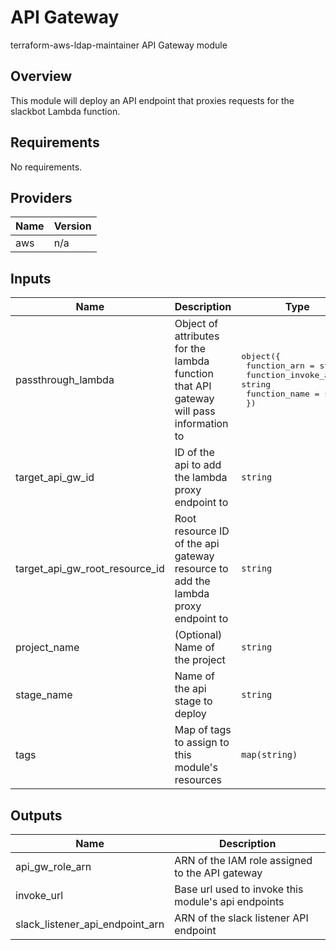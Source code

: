 # API Gateway

terraform-aws-ldap-maintainer API Gateway module

## Overview

This module will deploy an API endpoint that proxies requests for the slackbot Lambda function.

<!-- BEGIN TFDOCS -->
## Requirements

No requirements.

## Providers

| Name | Version |
|------|---------|
| aws | n/a |

## Inputs

| Name | Description | Type | Default | Required |
|------|-------------|------|---------|:--------:|
| passthrough\_lambda | Object of attributes for the lambda function that API gateway will pass information to | <pre>object({<br>    function_arn        = string<br>    function_invoke_arn = string<br>    function_name       = string<br>  })</pre> | n/a | yes |
| target\_api\_gw\_id | ID of the api to add the lambda proxy endpoint to | `string` | n/a | yes |
| target\_api\_gw\_root\_resource\_id | Root resource ID of the api gateway resource to add the lambda proxy endpoint to | `string` | n/a | yes |
| project\_name | (Optional) Name of the project | `string` | `"ldap-maintainer"` | no |
| stage\_name | Name of the api stage to deploy | `string` | `"ldapmaintainer"` | no |
| tags | Map of tags to assign to this module's resources | `map(string)` | `{}` | no |

## Outputs

| Name | Description |
|------|-------------|
| api\_gw\_role\_arn | ARN of the IAM role assigned to the API gateway |
| invoke\_url | Base url used to invoke this module's api endpoints |
| slack\_listener\_api\_endpoint\_arn | ARN of the slack listener API endpoint |

<!-- END TFDOCS -->
